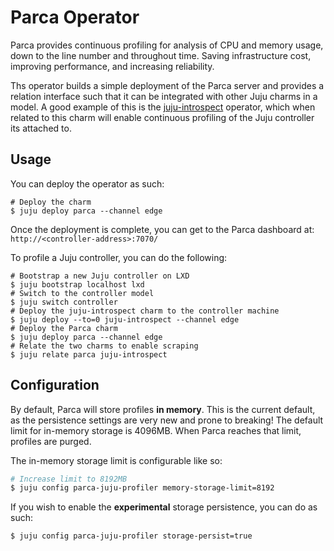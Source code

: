 # Parca Operator

Parca provides continuous profiling for analysis of CPU and memory usage, down to the line number
and throughout time. Saving infrastructure cost, improving performance, and increasing reliability.

Ths operator builds a simple deployment of the Parca server and provides a relation interface such
that it can be integrated with other Juju charms in a model. A good example of this is the
[juju-introspect](https://charmhub.io/juju-introspect) operator, which when related to this charm
will enable continuous profiling of the Juju controller its attached to.

## Usage

You can deploy the operator as such:

```shell
# Deploy the charm
$ juju deploy parca --channel edge
```

Once the deployment is complete, you can get to the Parca dashboard at:
`http://<controller-address>:7070/`

To profile a Juju controller, you can do the following:

```shell
# Bootstrap a new Juju controller on LXD
$ juju bootstrap localhost lxd
# Switch to the controller model
$ juju switch controller
# Deploy the juju-introspect charm to the controller machine
$ juju deploy --to=0 juju-introspect --channel edge
# Deploy the Parca charm
$ juju deploy parca --channel edge
# Relate the two charms to enable scraping
$ juju relate parca juju-introspect
```

## Configuration

By default, Parca will store profiles **in memory**. This is the current default, as the
persistence settings are very new and prone to breaking! The default limit for in-memory storage is
4096MB. When Parca reaches that limit, profiles are purged.

The in-memory storage limit is configurable like so:

```bash
# Increase limit to 8192MB
$ juju config parca-juju-profiler memory-storage-limit=8192
```

If you wish to enable the **experimental** storage persistence, you can do as such:

```bash
$ juju config parca-juju-profiler storage-persist=true
```
